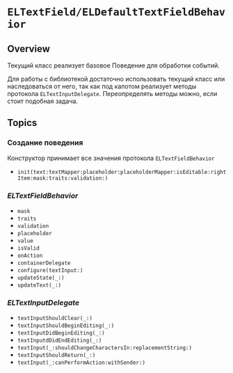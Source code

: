 # ``ELTextField/ELDefaultTextFieldBehavior``

## Overview

Текущий класс реализует базовое Поведение для обработки событий.

Для работы с библиотекой достаточно использовать текущий класс или наследоваться от него, так как под капотом реализует методы протокола ``ELTextInputDelegate``. Переопределять методы можно, если стоит подобная задача.

## Topics

### Создание поведения

Конструктор принимает все значения протокола ``ELTextFieldBehavior``
- ``init(text:textMapper:placeholder:placeholderMapper:isEditable:rightItem:mask:traits:validation:)``

### *ELTextFieldBehavior*

- ``mask``
- ``traits``
- ``validation``
- ``placeholder``
- ``value``
- ``isValid``
- ``onAction``
- ``containerDelegate``
- ``configure(textInput:)``
- ``updateState(_:)``
- ``updateText(_:)``

### *ELTextInputDelegate*

- ``textInputShouldClear(_:)``
- ``textInputShouldBeginEditing(_:)``
- ``textInputDidBeginEditing(_:)``
- ``textInputdDidEndEditing(_:)``
- ``textInput(_:shouldChangeCharactersIn:replacementString:)``
- ``textInputShouldReturn(_:)``
- ``textInput(_:canPerformAction:withSender:)``

